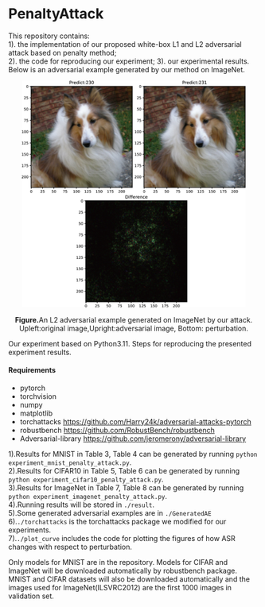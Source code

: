 # PenaltyAttack
This repository contains:<br>
1). the implementation of our proposed white-box L1 and L2 adversarial attack based on penalty method;<br>
2). the code for reproducing our experiment;
3). our experimental results.<br>
 Below is an adversarial example generated by our method on ImageNet.
<p align="center">
    <img src="AE_imagenet.png" width="450">
</p>
<p align="center">
<b>Figure.</b>An L2 adversarial example generated on ImageNet by our attack. Upleft:original image,Upright:adversarial image, Bottom: perturbation.
</p>

Our experiment based on Python3.11. Steps for reproducing the presented experiment results. 
#### Requirements
- pytorch
- torchvision
- numpy
- matplotlib
- torchattacks https://github.com/Harry24k/adversarial-attacks-pytorch
- robustbench https://github.com/RobustBench/robustbench
- Adversarial-library https://github.com/jeromerony/adversarial-library

1).Results for MNIST in Table 3, Table 4 can be generated by running  ```python experiment_mnist_penalty_attack.py```.<br>
2).Results for CIFAR10 in Table 5, Table 6 can be generated by running  ```python experiment_cifar10_penalty_attack.py```.<br>
3).Results for ImageNet in Table 7, Table 8 can be generated by running  ```python experiment_imagenet_penalty_attack.py```.<br>
4).Running results will be stored in ```./result```.<br>
5).Some generated adversarial examples are in ```./GeneratedAE```<br>
6).```./torchattacks``` is the torchattacks package we modified for our experiments. <br>
7).```./plot_curve``` includes the code for plotting the figures of how ASR changes with respect to perturbation.<br> 

Only models for MNIST are in the repository. Models for CIFAR and ImageNet will be downloaded automatically by robustbench package. MNIST and CIFAR datasets will also be downloaded automatically and the images used for ImageNet(ILSVRC2012) are the first 1000 images in validation set. <br>


